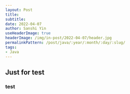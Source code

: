 ```yaml
---
layout: Post
title:  
subtitle:  
date: 2022-04-07
author: Sanshi Yin
useHeaderImage: true
headerImage: /img/in-post/2022-04-07/header.jpg
permalinkPattern: /post/java/:year/:month/:day/:slug/
tags:
- Java
---
```


## Just for test

### test